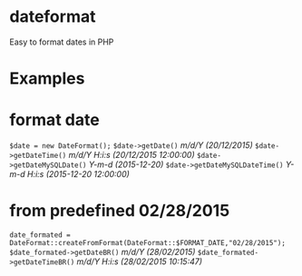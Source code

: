 # dateformat
Easy to format dates in PHP

 Examples
 ========

# format date

`$date = new DateFormat();`
`$date->getDate()` *m/d/Y (20/12/2015)*
`$date->getDateTime()` *m/d/Y H:i:s (20/12/2015 12:00:00)*
`$date->getDateMySQLDate()` *Y-m-d (2015-12-20)*
`$date->getDateMySQLDateTime()` *Y-m-d H:i:s (2015-12-20 12:00:00)*

# from predefined 02/28/2015

`date_formated = DateFormat::createFromFormat(DateFormat::$FORMAT_DATE,"02/28/2015");`
`$date_formated->getDateBR()` *m/d/Y (28/02/2015)*
`$date_formated->getDateTimeBR()` *m/d/Y H:i:s (28/02/2015 10:15:47)*
